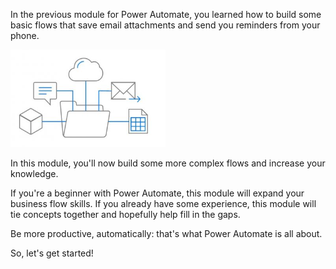 In the previous module for Power Automate, you learned how to build some
basic flows that save email attachments and send you reminders from your phone.

![Integrate flow shows a cube, comment bubble, cloud, email, and spreadsheet all coming out of a folder.](../media/FlowPlan.png)

In this module, you'll now build some more complex flows and increase your knowledge.

If you're a beginner with Power Automate, this module will expand your business flow
skills. If you already have some experience, this module will tie concepts together
and hopefully help fill in the gaps.

Be more productive, automatically: that's what Power Automate is all about.

So, let's get started!

